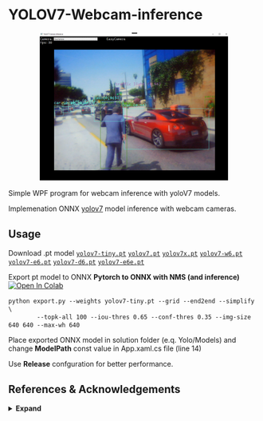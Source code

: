 # YOLOV7-Webcam-inference

<div align="center">
    <a href="./">
        <img src="./Figure/RealTimePredictions.png" width="75%"/>
    </a>
</div>

Simple WPF program for webcam inference with yoloV7 models.

Implemenation ONNX [yolov7](https://github.com/WongKinYiu/yolov7) model inference with webcam cameras.

## Usage
Download .pt model
[`yolov7-tiny.pt`](https://github.com/WongKinYiu/yolov7/releases/download/v0.1/yolov7-tiny.pt)
[`yolov7.pt`](https://github.com/WongKinYiu/yolov7/releases/download/v0.1/yolov7.pt)
[`yolov7x.pt`](https://github.com/WongKinYiu/yolov7/releases/download/v0.1/yolov7x.pt) 
[`yolov7-w6.pt`](https://github.com/WongKinYiu/yolov7/releases/download/v0.1/yolov7-w6.pt) 
[`yolov7-e6.pt`](https://github.com/WongKinYiu/yolov7/releases/download/v0.1/yolov7-e6.pt) 
[`yolov7-d6.pt`](https://github.com/WongKinYiu/yolov7/releases/download/v0.1/yolov7-d6.pt)
[`yolov7-e6e.pt`](https://github.com/WongKinYiu/yolov7/releases/download/v0.1/yolov7-e6e.pt)

Export pt model to ONNX
**Pytorch to ONNX with NMS (and inference)** <a href="https://colab.research.google.com/github/WongKinYiu/yolov7/blob/main/tools/YOLOv7onnx.ipynb"><img src="https://colab.research.google.com/assets/colab-badge.svg" alt="Open In Colab"></a>
```shell
python export.py --weights yolov7-tiny.pt --grid --end2end --simplify \
        --topk-all 100 --iou-thres 0.65 --conf-thres 0.35 --img-size 640 640 --max-wh 640
```
        
Place exported ONNX model in solution folder (e.q. Yolo/Models) and change <b>ModelPath</b> const value in App.xaml.cs file (line 14)

Use <b>Release</b> confguration for better performance.

## References & Acknowledgements

<details><summary> <b>Expand</b> </summary>
        
* [https://github.com/WongKinYiu/yolov7](https://github.com/WongKinYiu/yolov7)
* [https://github.com/ivilson/Yolov7net](https://github.com/ivilson/Yolov7net)

</details>
